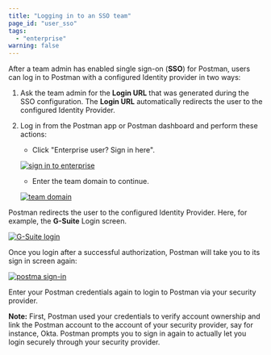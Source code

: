 ```yaml
---
title: "Logging in to an SSO team"
page_id: "user_sso"
tags: 
  - "enterprise"
warning: false
---
```


After a team admin has enabled single sign-on (**SSO**) for Postman, users can log in to Postman with a configured Identity provider in two ways:

1.  Ask the team admin for the **Login URL** that was generated during the SSO configuration. The **Login URL** automatically redirects the user to the configured Identity Provider.

2.  Log in from the Postman app or Postman dashboard and perform these actions:

    * Click "Enterprise user? Sign in here".

    [![sign in to enterprise](https://s3.amazonaws.com/postman-static-getpostman-com/postman-docs/59036606.png)](https://s3.amazonaws.com/postman-static-getpostman-com/postman-docs/59036606.png)
   
    * Enter the team domain to continue. 

    [![team domain](https://s3.amazonaws.com/postman-static-getpostman-com/postman-docs/59037264.png)](https://s3.amazonaws.com/postman-static-getpostman-com/postman-docs/59037264.png)
    
Postman redirects the user to the configured Identity Provider. Here, for example, the **G-Suite** Login screen.  

[![G-Suite login](https://s3.amazonaws.com/postman-static-getpostman-com/postman-docs/59036889.png)](https://s3.amazonaws.com/postman-static-getpostman-com/postman-docs/59036889.png)  

Once you login after a successful authorization, Postman will take you to its sign in screen again:

[![postma sign-in](https://s3.amazonaws.com/postman-static-getpostman-com/postman-docs/Postman_SignIn_Screen.png)](https://s3.amazonaws.com/postman-static-getpostman-com/postman-docs/Postman_SignIn_Screen.png)

Enter your Postman credentials again to login to Postman via your security provider. 

**Note:** First, Postman used your credentials to verify account ownership and link the Postman account to the account of your security provider, say for instance, Okta. Postman prompts you to sign in again to actually let you login securely through your security provider.
